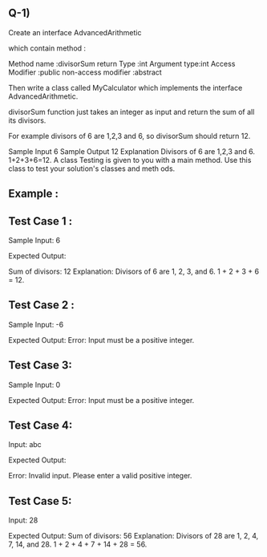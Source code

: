 Q-1)
----
Create an interface AdvancedArithmetic

which contain method  :

Method name :divisorSum
return Type    :int
Argument type:int
Access Modifier :public
non-access modifier :abstract

 
Then write a class called MyCalculator which implements the interface AdvancedArithmetic. 

divisorSum function just takes an integer as input and return the sum of all its divisors.

For example divisors of 6 are 1,2,3 and 6, so divisorSum should return 12. 

Sample Input 
6 
Sample Output 
12 
Explanation 
Divisors of 6 are 1,2,3 and 6. 1+2+3+6=12. 
A class Testing is given to you with a main method. Use this class to test your solution's classes and meth
ods.


Example :
-----------
Test Case 1 : 
--------------
Sample Input: 6

Expected Output:

Sum of divisors: 12
Explanation: Divisors of 6 are 1, 2, 3, and 6. 1 + 2 + 3 + 6 = 12.

Test Case 2 : 
--------------
Sample Input: -6

Expected Output:
Error: Input must be a positive integer.


Test Case 3:
--------------
Sample Input: 0

Expected Output:
Error: Input must be a positive integer.

Test Case 4:
--------------
Input: abc

Expected Output:

Error: Invalid input. Please enter a valid positive integer.

Test Case 5: 
--------------
Input: 28

Expected Output:
Sum of divisors: 56
Explanation: Divisors of 28 are 1, 2, 4, 7, 14, and 28. 1 + 2 + 4 + 7 + 14 + 28 = 56.